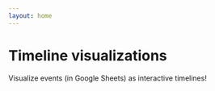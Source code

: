 ```yaml
---
layout: home
---
```


# Timeline visualizations

Visualize events (in Google Sheets) as interactive timelines!
